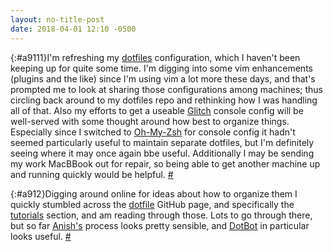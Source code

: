 ```yaml
---
layout: no-title-post
date: 2018-04-01 12:10 -0500
---
```

[](){:#a9111}I'm refreshing my [dotfiles](https://github.com/cori/dotfiles) configuration, which I haven't been keeping up for quite some time. I'm digging into some vim enhancements (plugins and the like) since I'm using vim a lot more these days, and that's prompted me to look at sharing those configurations among machines; thus circling back around to my dotfiles repo and rethinking how I was handling all of that. Also my efforts to get a useable [Glitch](https://glitch.com) console config will be well-served with some thought around how best to organize things. Especially since I switched to [Oh-My-Zsh](https://github.com/robbyrussell/oh-my-zsh) for console config it hadn't seemed particularly useful to maintain separate dotfiles, but I'm definitely seeing where it may once again bbe useful. Additionally I may be sending my work MacBBook out for repair, so being able to get another machine up and running quickly would be helpful.  [#](#a9111)

[](){:#a912}Digging around online for ideas about how to organize them I quickly stumbled across the [dotfile](https://dotfiles.github.io/) GitHub page, and specifically the [tutorials](https://dotfiles.github.io/#tutorials) section, and am reading through those. Lots to go through there, but so far [Anish's](https://www.anishathalye.com/2014/08/03/managing-your-dotfiles/) process looks pretty sensible, and [DotBot](https://github.com/anishathalye/dotbot) in particular looks useful.  [#](#a912)
